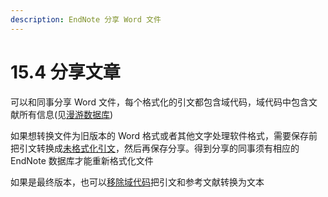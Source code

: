```yaml
---
description: EndNote 分享 Word 文件
---
```


# 15.4 分享文章

可以和同事分享 Word 文件，每个格式化的引文都包含域代码，域代码中包含文献所有信息\(见[漫游数据库](The_Traveling_Library.htm)\)

如果想转换文件为旧版本的 Word 格式或者其他文字处理软件格式，需要保存前把引文转换成[未格式化引文](Unformatting_Citations.htm)，然后再保存分享。得到分享的同事须有相应的 EndNote 数据库才能重新格式化文件

如果是最终版本，也可以[移除域代码](Removing_Field_Codes.htm)把引文和参考文献转换为文本

